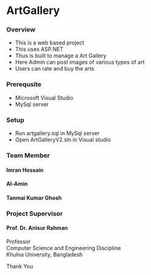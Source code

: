 # ArtGallery

### Overview

* This is a web based project
* This uses ASP.NET
* Thus is built to manage a Art Gallery
* Here Admin can post images of various types of art
* Users can rate and buy the arts

### Prerequsite
* Microsoft Visual Studio
* MySql server

### Setup
* Run artgallery.sql in MySql server
* Open ArtGalleryV2.sln in Visual studio

### Team Member
#### Imran Hossain
#### Al-Amin
#### Tanmai Kumar Ghosh

### Project Supervisor
#### Prof. Dr. Anisur Rahman
  Professor<br/>
  Computer Science and Engineering Discipline<br/>
  Khulna University, Bangladesh

Thank You
  
